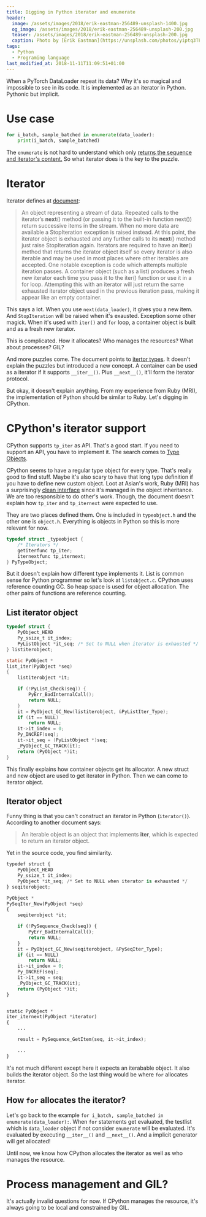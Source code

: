 ```yaml
---
title: Digging in Python iterator and enumerate
header:
  image: /assets/images/2018/erik-eastman-256489-unsplash-1400.jpg
  og_image: /assets/images/2018/erik-eastman-256489-unsplash-200.jpg
  teaser: /assets/images/2018/erik-eastman-256489-unsplash-200.jpg
  caption: Photo by [Erik Eastman](https://unsplash.com/photos/yiptq3TFiX8?utm_source=unsplash&utm_medium=referral&utm_content=creditCopyText) on [Unsplash](https://unsplash.com/search/photos/iterable?utm_source=unsplash&utm_medium=referral&utm_content=creditCopyText)
tags:
  - Python
  - Programing language
last_modified_at: 2018-11-11T11:09:51+01:00
---
```


When a PyTorch DataLoader repeat its data? Why it's so magical and impossible to see in its code. It is implemented as an iterator in Python. Pythonic but implicit.

# Use case

```python
for i_batch, sample_batched in enumerate(data_loader):
    print(i_batch, sample_batched)
```

The `enumerate` is not hard to understand which only [returns the sequence and iterator's content.](https://docs.python.org/3/library/functions.html#enumerate)
So what iterator does is the key to the puzzle.

# Iterator

Iterator defines at [document](https://docs.python.org/3/glossary.html#term-iterator):
> An object representing a stream of data. Repeated calls to the iterator’s __next__() method (or passing it to the built-in function next()) return successive items in the stream. When no more data are available a StopIteration exception is raised instead. At this point, the iterator object is exhausted and any further calls to its __next__() method just raise StopIteration again. Iterators are required to have an __iter__() method that returns the iterator object itself so every iterator is also iterable and may be used in most places where other iterables are accepted. One notable exception is code which attempts multiple iteration passes. A container object (such as a list) produces a fresh new iterator each time you pass it to the iter() function or use it in a for loop. Attempting this with an iterator will just return the same exhausted iterator object used in the previous iteration pass, making it appear like an empty container.

This says a lot. When you use `next(data_loader)`, it gives you a new item.
And `StopIteration` will be raised when it's exausted. Exception some other magick. When it's used with `iter()` and `for` loop, a container object is built and as a fresh new iterator.

This is complicated. How it allocates? Who manages the resources? What about processes? GIL?

And more puzzles come. The document points to [itertor types](https://docs.python.org/3/library/stdtypes.html#typeiter). It doesn't explain the puzzles but introduced a new concept. A container can be used as a iterator if it supports `__iter__()`. Plus `__next__()`, it'll form the iterator protocol.

But okay, it doesn't explain anything. From my experience from Ruby (MRI),
the implementation of Python should be similar to Ruby. Let's digging in  CPython.

# CPython's iterator support

CPython supports `tp_iter` as API. That's a good start. If you need to support an API, you have to implement it. The search comes to [Type Objects](https://docs.python.org/3/c-api/typeobj.html).

CPython seems to have a regular type object for every type. That's really good to find stuff. Maybe it's also scary to have that long type definition if you have to define new custom object. Loot at Asian's work, Ruby (MRI) has a surprisingly [clean interface](https://silverhammermba.github.io/emberb/c/#data) since it's managed in the object inheritance. We are too responsible to do other's work.
Though, the document doesn't explain how `tp_iter` and `tp_iternext` were expected to use.

They are two places defined them. One is included in `typeobject.h` and the other one is `object.h`. Everything is objects in Python so this is more relevant for now.

```c
typedef struct _typeobject {
    /* Iterators */
    getiterfunc tp_iter;
    iternextfunc tp_iternext;
} PyTypeObject;
```

But it doesn't explain how different type implements it. List is common sense for Python programmer so let's look at `listobject.c`. CPython uses reference counting GC. So heap
space is used for object allocation. The other pairs of functions are reference counting.

## List iterator object

```c
typedef struct {
    PyObject_HEAD
    Py_ssize_t it_index;
    PyListObject *it_seq; /* Set to NULL when iterator is exhausted */
} listiterobject;

static PyObject *
list_iter(PyObject *seq)
{
    listiterobject *it;

    if (!PyList_Check(seq)) {
        PyErr_BadInternalCall();
        return NULL;
    }
    it = PyObject_GC_New(listiterobject, &PyListIter_Type);
    if (it == NULL)
        return NULL;
    it->it_index = 0;
    Py_INCREF(seq);
    it->it_seq = (PyListObject *)seq;
    _PyObject_GC_TRACK(it);
    return (PyObject *)it;
}
```

This finally explains how container objects get its allocator. A new struct and new object are used to get iterator in Python. Then we can come to iterator object.

## Iterator object

Funny thing is that you can't construct an iterator in Python (`iterator()`). According to another document says:

> An iterable object is an object that implements __iter__, which is expected to return an iterator object.

Yet in the source code, you find similarity.

```python
typedef struct {
    PyObject_HEAD
    Py_ssize_t it_index;
    PyObject *it_seq; /* Set to NULL when iterator is exhausted */
} seqiterobject;

PyObject *
PySeqIter_New(PyObject *seq)
{
    seqiterobject *it;

    if (!PySequence_Check(seq)) {
        PyErr_BadInternalCall();
        return NULL;
    }
    it = PyObject_GC_New(seqiterobject, &PySeqIter_Type);
    if (it == NULL)
        return NULL;
    it->it_index = 0;
    Py_INCREF(seq);
    it->it_seq = seq;
    _PyObject_GC_TRACK(it);
    return (PyObject *)it;
}


static PyObject *
iter_iternext(PyObject *iterator)
{
    ...

    result = PySequence_GetItem(seq, it->it_index);

    ...
}
```

It's not much different except here it expects an iterabable object. It also
builds the iterator object. So the last thing would be where `for` allocates
iterator.

## How `for` allocates the iterator?

Let's go back to the example `for i_batch, sample_batched in enumerate(data_loader):`.
When `for` statements get evaluated, the testlist which is `data_loader` object if not consider `enumerate` will be evaluated. It's evaluated by executing `__iter__()`
and `__next__()`. And a implicit generator will get allocated!

Until now, we know how CPython allocates the iterator as well as who manages the resource.

# Process management and GIL?

It's actually invalid questions for now. If CPython manages the resource, it's
always going to be local and constrained by GIL.
